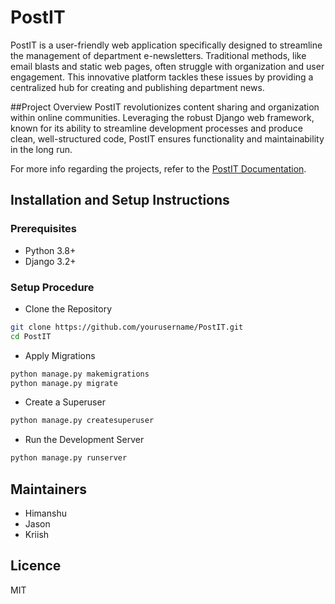 # PostIT

PostIT is a user-friendly web application specifically designed to streamline the management of department e-newsletters. Traditional methods, like email blasts and static web pages, often struggle with organization and user engagement. This innovative platform tackles these issues by providing a centralized hub for creating and publishing department news.

##Project Overview
PostIT revolutionizes content sharing and organization within online communities. Leveraging the robust Django web framework, known for its ability to streamline development processes and produce clean, well-structured code, PostIT ensures functionality and maintainability in the long run.

For more info regarding the projects, refer to the [PostIT Documentation](./IT_MINIPROJECT_REPORT%20(1).pdf).

## Installation and Setup Instructions

### Prerequisites
- Python 3.8+
- Django 3.2+

### Setup Procedure

- Clone the Repository
```bash
git clone https://github.com/yourusername/PostIT.git
cd PostIT
```

- Apply Migrations
```bash
python manage.py makemigrations
python manage.py migrate
```

- Create a Superuser
```bash
python manage.py createsuperuser
```

- Run the Development Server
```bash
python manage.py runserver
```


## Maintainers

- Himanshu
- Jason
- Kriish

## Licence

MIT

